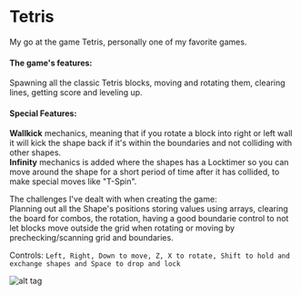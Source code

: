 <h1>Tetris</h1>
My go at the game Tetris, personally one of my favorite games.

<h4>The game's features:</h4>
Spawning all the classic Tetris blocks, moving and rotating them, clearing lines, getting score and leveling up.

<h4>Special Features:</h4>
<strong>Wallkick</strong> mechanics, meaning that if you rotate a block into right or left wall
it will kick the shape back if it's within the boundaries and not colliding with other shapes.<br>
<strong>Infinity</strong> mechanics is added where the shapes has a Locktimer so you can move around the shape for a short period of time after it has collided, to make 
special moves like "T-Spin".<br>

The challenges I've dealt with when creating the game:<br>
Planning out all the Shape's positions storing values using arrays, clearing the board for combos,
the rotation, having a good boundarie control to not let blocks move outside the grid when rotating or moving by prechecking/scanning grid and boundaries.


Controls: ```Left, Right, Down to move, Z, X to rotate, Shift to hold and exchange shapes and Space to drop and lock```

![alt tag](https://github.com/eric101110/tetris/blob/master/thumbnail.png)
